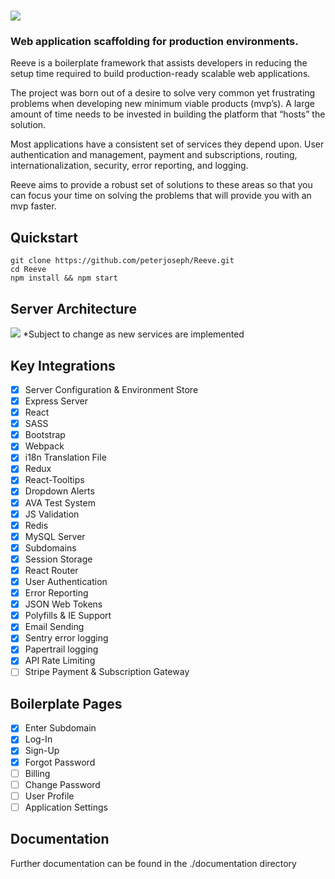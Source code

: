 # ![](https://i.imgur.com/KnxoW1c.png)

### Web application scaffolding for production environments.

Reeve is a boilerplate framework that assists developers in reducing the setup time required to build production-ready scalable web applications.

The project was born out of a desire to solve very common yet frustrating problems when developing new minimum viable products (mvp’s). A large amount of time needs to be invested in building the platform that “hosts” the solution.

Most applications have a consistent set of services they depend upon. User authentication and management, payment and subscriptions, routing, internationalization, security, error reporting, and logging.

Reeve aims to provide a robust set of solutions to these areas so that you can focus your time on solving the problems that will provide you with an mvp faster.

## Quickstart

```
git clone https://github.com/peterjoseph/Reeve.git
cd Reeve
npm install && npm start
```

## Server Architecture

![](https://i.imgur.com/662XXKg.png)
\*Subject to change as new services are implemented

## Key Integrations

-   [x] Server Configuration & Environment Store
-   [x] Express Server
-   [x] React
-   [x] SASS
-   [x] Bootstrap
-   [x] Webpack
-   [x] i18n Translation File
-   [x] Redux
-   [x] React-Tooltips
-   [x] Dropdown Alerts
-   [x] AVA Test System
-   [x] JS Validation
-   [x] Redis
-   [x] MySQL Server
-   [x] Subdomains
-   [x] Session Storage
-   [x] React Router
-   [x] User Authentication
-   [x] Error Reporting
-   [x] JSON Web Tokens
-   [x] Polyfills & IE Support
-   [x] Email Sending
-   [x] Sentry error logging
-   [x] Papertrail logging
-   [x] API Rate Limiting
-   [ ] Stripe Payment & Subscription Gateway

## Boilerplate Pages

-   [x] Enter Subdomain
-   [x] Log-In
-   [x] Sign-Up
-   [x] Forgot Password
-   [ ] Billing
-   [ ] Change Password
-   [ ] User Profile
-   [ ] Application Settings

## Documentation

Further documentation can be found in the ./documentation directory
